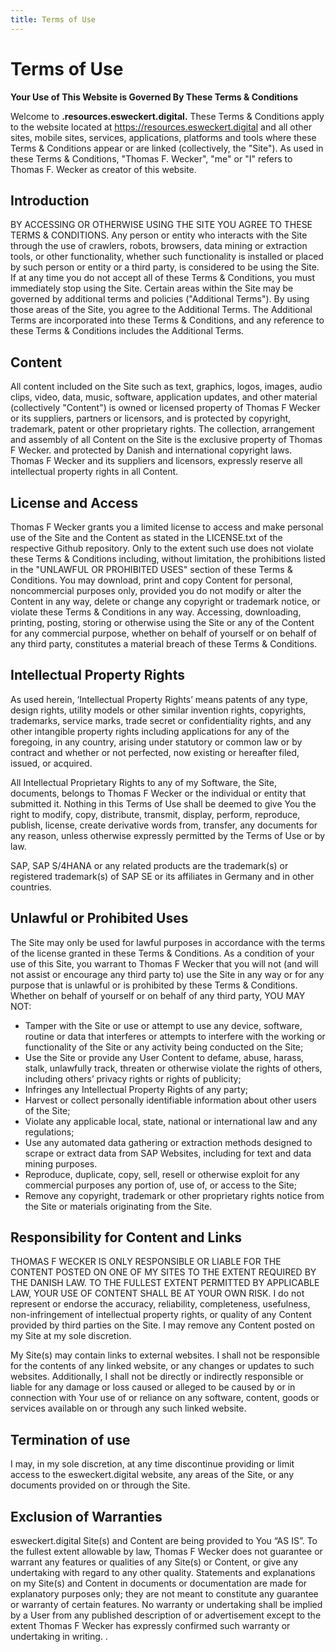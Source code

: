 ```yaml
---
title: Terms of Use
---
```


# Terms of Use

**Your Use of This Website is Governed By These Terms & Conditions**

Welcome to **.resources.esweckert.digital.** These Terms & Conditions apply to the website located at https://resources.esweckert.digital and all other sites, mobile sites, services, applications, platforms and tools where these Terms & Conditions appear or are linked (collectively, the "Site"). As used in these Terms & Conditions, "Thomas F. Wecker", "me" or "I" refers to Thomas F. Wecker as creator of this website.

## Introduction
BY ACCESSING OR OTHERWISE USING THE SITE YOU AGREE TO THESE TERMS & CONDITIONS. Any person or entity who interacts with the Site through the use of crawlers, robots, browsers, data mining or extraction tools, or other functionality, whether such functionality is installed or placed by such person or entity or a third party, is considered to be using the Site. If at any time you do not accept all of these Terms & Conditions, you must immediately stop using the Site. Certain areas within the Site may be governed by additional terms and policies ("Additional Terms"). By using those areas of the Site, you agree to the Additional Terms. The Additional Terms are incorporated into these Terms & Conditions, and any reference to these Terms & Conditions includes the Additional Terms.

## Content
All content included on the Site such as text, graphics, logos, images, audio clips, video, data, music, software, application updates, and other material (collectively "Content") is owned or licensed property of Thomas F Wecker or its suppliers, partners or licensors, and is protected by copyright, trademark, patent or other proprietary rights. The collection, arrangement and assembly of all Content on the Site is the exclusive property of Thomas F Wecker. and protected by Danish and international copyright laws. Thomas F Wecker and its suppliers and licensors, expressly reserve all intellectual property rights in all Content.

## License and Access
Thomas F Wecker grants you a limited license to access and make personal use of the Site and the Content as stated in the LICENSE.txt of the respective Github repository. Only to the extent such use does not violate these Terms & Conditions including, without limitation, the prohibitions listed in the "UNLAWFUL OR PROHIBITED USES" section of these Terms & Conditions. You may download, print and copy Content for personal, noncommercial purposes only, provided you do not modify or alter the Content in any way, delete or change any copyright or trademark notice, or violate these Terms & Conditions in any way. Accessing, downloading, printing, posting, storing or otherwise using the Site or any of the Content for any commercial purpose, whether on behalf of yourself or on behalf of any third party, constitutes a material breach of these Terms & Conditions. 

## Intellectual Property Rights
As used herein, ‘Intellectual Property Rights’ means patents of any type, design rights, utility models or other similar invention rights, copyrights, trademarks, service marks, trade secret or confidentiality rights, and any other intangible property rights including applications for any of the foregoing, in any country, arising under statutory or common law or by contract and whether or not perfected, now existing or hereafter filed, issued, or acquired.
 
All Intellectual Proprietary Rights to any of my Software, the Site, documents, belongs to Thomas F Wecker or the individual or entity that submitted it. Nothing in this Terms of Use shall be deemed to give You the right to modify, copy, distribute, transmit, display, perform, reproduce, publish, license, create derivative words from, transfer, any documents for any reason, unless otherwise expressly permitted by the Terms of Use or by law. 
 
SAP, SAP S/4HANA or any related products are the trademark(s) or registered trademark(s) of SAP SE or its affiliates in Germany and in other countries.

## Unlawful or Prohibited Uses
The Site may only be used for lawful purposes in accordance with the terms of the license granted in these Terms & Conditions. As a condition of your use of this Site, you warrant to Thomas F Wecker that you will not (and will not assist or encourage any third party to) use the Site in any way or for any purpose that is unlawful or is prohibited by these Terms & Conditions. Whether on behalf of yourself or on behalf of any third party, YOU MAY NOT:

- Tamper with the Site or use or attempt to use any device, software, routine or data that interferes or attempts to interfere with the working or functionality of the Site or any activity being conducted on the Site;
- Use the Site or provide any User Content to defame, abuse, harass, stalk, unlawfully track, threaten or otherwise violate the rights of others, including others’ privacy rights or rights of publicity;
- Infringes any Intellectual Property Rights of any party;
- Harvest or collect personally identifiable information about other users of the Site;
- Violate any applicable local, state, national or international law and any regulations;
- Use any automated data gathering or extraction methods designed to scrape or extract data from SAP Websites, including for text and data mining purposes. 
- Reproduce, duplicate, copy, sell, resell or otherwise exploit for any commercial purposes any portion of, use of, or access to the Site;
- Remove any copyright, trademark or other proprietary rights notice from the Site or materials originating from the Site.

## Responsibility for Content and Links
THOMAS F WECKER IS ONLY RESPONSIBLE OR LIABLE FOR THE CONTENT POSTED ON ONE OF MY SITES TO THE EXTENT REQUIRED BY THE DANISH LAW. TO THE FULLEST EXTENT PERMITTED BY APPLICABLE LAW, YOUR USE OF CONTENT SHALL BE AT YOUR OWN RISK. I do not represent or endorse the accuracy, reliability, completeness, usefulness, non-infringement of intellectual property rights, or quality of any Content provided by third parties on the Site. I may remove any Content posted on my Site at my sole discretion.
 
My Site(s) may contain links to external websites. I shall not be responsible for the contents of any linked website, or any changes or updates to such websites. Additionally, I shall not be directly or indirectly responsible or liable for any damage or loss caused or alleged to be caused by or in connection with Your use of or reliance on any software, content, goods or services available on or through any such linked website.
 
## Termination of use 
I may, in my sole discretion, at any time discontinue providing or limit access to the esweckert.digital website, any areas of the Site, or any documents provided on or through the Site. 

## Exclusion of Warranties

esweckert.digital Site(s) and Content are being provided to You “AS IS”. To the fullest extent allowable by law, Thomas F Wecker does not guarantee or warrant any features or qualities of any Site(s) or Content, or give any undertaking with regard to any other quality. Statements and explanations on my Site(s) and Content in documents or documentation are made for explanatory purposes only; they are not meant to constitute any guarantee or warranty of certain features. No warranty or undertaking shall be implied by a User from any published description of or advertisement except to the extent Thomas F Wecker has expressly confirmed such warranty or undertaking in writing. .
 